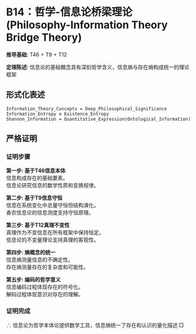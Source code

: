 # B14：哲学-信息论桥梁理论 (Philosophy-Information Theory Bridge Theory)  

**推导基础**: T46 + T9 + T12  

**定理陈述**: 信息论的基础概念具有深刻哲学含义，信息熵与存在熵构成统一的理论框架  

## 形式化表述  
```  
Information_Theory_Concepts = Deep_Philosophical_Significance  
Information_Entropy ≅ Existence_Entropy  
Shannon_Information = Quantitative_Expression(Ontological_Information)  
```  

## 严格证明  

### 证明步骤  

**第一步: 基于T46信息本体**  
信息构成存在的基础要素。  
信息论研究信息的数学性质和变换规律。  

**第二步: 基于T9信息守恒**  
信息在系统变化中总量守恒但结构演化。  
香农信息论的信息测度支持守恒原理。  

**第三步: 基于T12真理不变性**  
真理作为不变信息在所有框架中保持恒定。  
信息论的不变量理论支持真理的客观性。  

**第四步: 熵概念的统一**  
信息熵测量信息的不确定性。  
存在熵测量存在的复杂度和可能性。  

**第五步: 编码的哲学意义**  
信息编码过程体现存在的符号化。  
解码过程体现意识对存在的理解。  

### 证明完成  
∴ 信息论为哲学本体论提供数学工具，信息熵统一了存在和认识的量化描述 □  